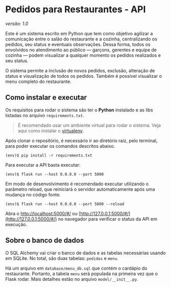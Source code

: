 # Pedidos para Restaurantes - API
_versão: 1.0_

Este é um sistema escrito em Python que tem como objetivo agilizar a comunicação entre o salão do restaurante e a cozinha, centralizando os pedidos, seu status e eventuais observações. Dessa forma, todos os envolvidos no atendimento ao público — garçons, gerentes e equipe de cozinha — podem visualizar a qualquer momento os pedidos realizados e seu status.

O sistema permite a inclusão de novos pedidos, exclusão, alteração de status e visualização de todos os pedidos. Também é possível visualizar o menu completo do restaurante.

## Como instalar e executar 

Os requisitos para rodar o sistema são ter o **Python** instalado e as libs listadas no arquivo `requirements.txt`.

> É recomendado usar um ambiente virtual para rodar o sistema. Veja aqui como instalar o [virtualenv](https://virtualenv.pypa.io/en/latest/installation.html).

Após clonar o repositório, é necessário ir ao diretório raiz, pelo terminal, para poder executar os comandos descritos abaixo.

```
(env)$ pip install -r requirements.txt
```

Para executar a API  basta executar:

```
(env)$ flask run --host 0.0.0.0 --port 5000
```

Em modo de desenvolvimento é recomendado executar utilizando o parâmetro reload, que reiniciará o servidor
automaticamente após uma mudança no código fonte. 

```
(env)$ flask run --host 0.0.0.0 --port 5000 --reload
```

Abra o [http://localhost:5000/#/](http://localhost:5000/#/) ou [http://127.0.0.1:5000/#/](http://127.0.0.1:5000/#/) no navegador para verificar o status da API em execução.

## Sobre o banco de dados

O SQL Alchemy vai criar o banco de dados e as tabelas necessárias usando em SQLite. No total, são duas tabelas: `pedidos` e `menu`.

Há um arquivo em `database/menu_db.sql` que contém o cardápio do restaurante. Portanto, a tabela `menu` será populada na primeira vez que o Flask rodar. Mais detalhes estão no arquivo `model/__init__.py`.
